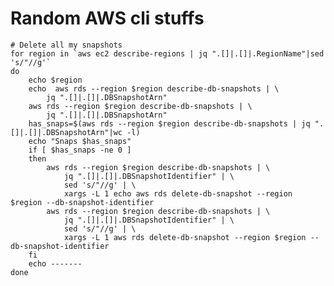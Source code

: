 # Random AWS cli stuffs
    # Delete all my snapshots
    for region in `aws ec2 describe-regions | jq ".[]|.[]|.RegionName"|sed 's/"//g'`
    do
        echo $region
        echo  aws rds --region $region describe-db-snapshots | \
            jq ".[]|.[]|.DBSnapshotArn"
        aws rds --region $region describe-db-snapshots | \
            jq ".[]|.[]|.DBSnapshotArn"
        has_snaps=$(aws rds --region $region describe-db-snapshots | jq ".[]|.[]|.DBSnapshotArn"|wc -l)
        echo "Snaps $has_snaps"
        if [ $has_snaps -ne 0 ]
        then
            aws rds --region $region describe-db-snapshots | \ 
                jq ".[]|.[]|.DBSnapshotIdentifier" | \
                sed 's/"//g' | \
                xargs -L 1 echo aws rds delete-db-snapshot --region $region --db-snapshot-identifier 
            aws rds --region $region describe-db-snapshots | \
                jq ".[]|.[]|.DBSnapshotIdentifier" | \ 
                sed 's/"//g' | \
                xargs -L 1 aws rds delete-db-snapshot --region $region --db-snapshot-identifier 
        fi
        echo -------
    done
